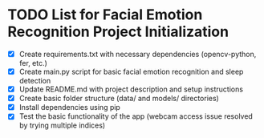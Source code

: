 # TODO List for Facial Emotion Recognition Project Initialization

- [x] Create requirements.txt with necessary dependencies (opencv-python, fer, etc.)
- [x] Create main.py script for basic facial emotion recognition and sleep detection
- [x] Update README.md with project description and setup instructions
- [x] Create basic folder structure (data/ and models/ directories)
- [x] Install dependencies using pip
- [x] Test the basic functionality of the app (webcam access issue resolved by trying multiple indices)
